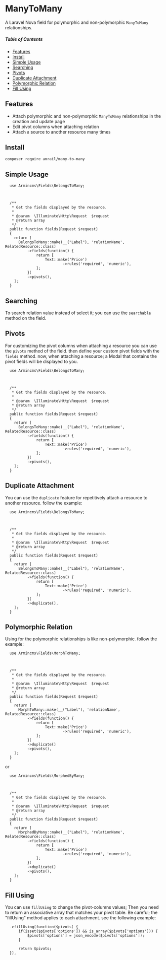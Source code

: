 # ManyToMany
A Laravel Nova field for polymorphic and non-polymorphic `ManyToMany` relationships.

##### Table of Contents   
* [Features](#features)      
* [Install](#install)      
* [Simple Usage](#simple-usage)        
* [Searching](#searching)               
* [Pivots](#pivots)          
* [Duplicate Attachment](#duplicate-attachment)          
* [Polymorphic Relation](#polymorphic-relation)          
* [Fill Using](#fill-using)          


## Features
  - Attach polymorphic and non-polymorphic `ManyToMany` relationships in 
      the creation and update page
  - Edit pivot columns when attaching relation
  - Attach a source to another resource many times

## Install
```bash
composer require anrail/many-to-many
``` 
  
## Simple Usage  

```  
  use Armincms\Fields\BelongsToMany;  
  

  
  /**
   * Get the fields displayed by the resource.
   *
   * @param  \Illuminate\Http\Request  $request
   * @return array
   */
  public function fields(Request $request)
  {
    return [
      BelongsToMany::make(__("Label"), 'relationName', RelatedResource::class)
          ->fields(function() {
              return [
                  Text::make('Price')
                          ->rules('required', 'numeric'),   
              ];
          })
          ->pivots(),
    ];
  }

```


## Searching 
To search relation value instead of select it; you can use the `searchable` method on the field.

## Pivots 
For customizing the pivot columns when attaching a resource you can use the `pivots` method of the field. then define your custom pivot fields with the `fields` method. now, when attaching a resource; a Modal that contains the pivot fields will be displayed to you.


```  
  use Armincms\Fields\BelongsToMany;  
  

  
  /**
   * Get the fields displayed by the resource.
   *
   * @param  \Illuminate\Http\Request  $request
   * @return array
   */
  public function fields(Request $request)
  {
    return [
      BelongsToMany::make(__("Label"), 'relationName', RelatedResource::class)
          ->fields(function() {
              return [
                  Text::make('Price')
                          ->rules('required', 'numeric'),   
              ];
          })
          ->pivots(),
    ];
  }

```
 
## Duplicate Attachment 
You can use the `duplicate` feature for repetitively attach a resource to another resource. follow the example:



```  
  use Armincms\Fields\BelongsToMany;  
  

  
  /**
   * Get the fields displayed by the resource.
   *
   * @param  \Illuminate\Http\Request  $request
   * @return array
   */
  public function fields(Request $request)
  {
    return [
      BelongsToMany::make(__("Label"), 'relationName', RelatedResource::class)
          ->fields(function() {
              return [
                  Text::make('Price')
                          ->rules('required', 'numeric'),   
              ];
          })
          ->duplicate(),
    ];
  }

```
## Polymorphic Relation
Using for the polymorphic relationships is like non-polymorphic. follow the example:


```  
  use Armincms\Fields\MorphToMany;  
  

  
  /**
   * Get the fields displayed by the resource.
   *
   * @param  \Illuminate\Http\Request  $request
   * @return array
   */
  public function fields(Request $request)
  {
    return [
      MorphToMany::make(__("Label"), 'relationName', RelatedResource::class)
          ->fields(function() {
              return [
                  Text::make('Price')
                          ->rules('required', 'numeric'),   
              ];
          })
          ->duplicate()
          ->pivots(),
    ];
  }

```

or

```  
  use Armincms\Fields\MorphedByMany;  
  

  
  /**
   * Get the fields displayed by the resource.
   *
   * @param  \Illuminate\Http\Request  $request
   * @return array
   */
  public function fields(Request $request)
  {
    return [
      MorphedByMany::make(__("Label"), 'relationName', RelatedResource::class)
          ->fields(function() {
              return [
                  Text::make('Price')
                          ->rules('required', 'numeric'),   
              ];
          })
          ->duplicate()
          ->pivots(),
    ];
  }

```

## Fill Using
You can use `fillUsing` to change the pivot-columns values; Then you need to return an associative array that matches your pivot table.
Be careful; the "fillUsing" method applies to each attachment. see the following example:

```
  ->fillUsing(function($pivots) {
      if(isset($pivots['options']) && is_array($pivots['options'])) {
          $pivots['options'] = json_encode($pivots['options']);
      }

      return $pivots;
  }), 
```
